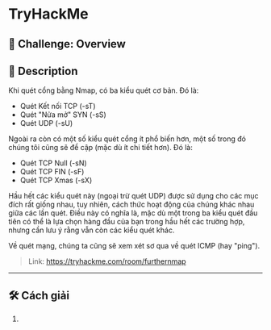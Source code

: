 
# TryHackMe

## 🧩 Challenge: Overview

## 📝 Description
Khi quét cổng bằng Nmap, có ba kiểu quét cơ bản. Đó là:

- Quét Kết nối TCP (-sT)
- Quét "Nửa mở" SYN (-sS)
- Quét UDP (-sU)

Ngoài ra còn có một số kiểu quét cổng ít phổ biến hơn, một số trong đó chúng tôi cũng sẽ đề cập (mặc dù ít chi tiết hơn). Đó là:

- Quét TCP Null (-sN)
- Quét TCP FIN (-sF)
- Quét TCP Xmas (-sX)

Hầu hết các kiểu quét này (ngoại trừ quét UDP) được sử dụng cho các mục đích rất giống nhau, tuy nhiên, cách thức hoạt động của chúng khác nhau giữa các lần quét. Điều này có nghĩa là, mặc dù một trong ba kiểu quét đầu tiên có thể là lựa chọn hàng đầu của bạn trong hầu hết các trường hợp, nhưng cần lưu ý rằng vẫn còn các kiểu quét khác.

Về quét mạng, chúng ta cũng sẽ xem xét sơ qua về quét ICMP (hay "ping").



> Link: https://tryhackme.com/room/furthernmap


---


## 🛠️ Cách giải

1. 
